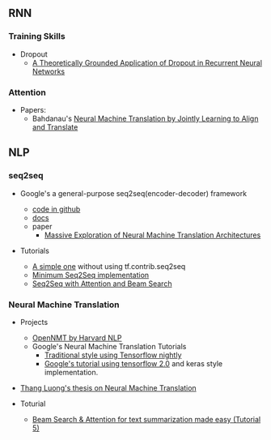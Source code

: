 
## RNN

### Training Skills

* Dropout
  * [A Theoretically Grounded Application of Dropout in Recurrent Neural Networks](https://arxiv.org/abs/1512.05287)

### Attention

* Papers:
  * Bahdanau's [Neural Machine Translation by Jointly Learning to Align and Translate](https://arxiv.org/abs/1409.0473)
  
## NLP

### seq2seq

* Google's a general-purpose seq2seq(encoder-decoder) framework
  * [code in github](https://github.com/google/seq2seq)
  * [docs](https://google.github.io/seq2seq/)
  * paper
    * [Massive Exploration of Neural Machine Translation Architectures](https://arxiv.org/abs/1703.03906)
    
* Tutorials
  * [A simple one](https://github.com/ematvey/tensorflow-seq2seq-tutorials) without using tf.contrib.seq2seq
  * [Minimum Seq2Seq implementation](https://gist.github.com/higepon/eb81ba0f6663a57ff1908442ce753084)
  * <span style="color:red">[Seq2Seq with Attention and Beam Search](https://guillaumegenthial.github.io/sequence-to-sequence.html)</span> 
  

### Neural Machine Translation
 
* Projects
  * [OpenNMT by Harvard NLP](http://opennmt.net)
  * Google's Neural Machine Translation Tutorials
    * [Traditional style using Tensorflow nightly](https://github.com/tensorflow/nmt)
    * [Google's tutorial using tensorflow 2.0](https://www.tensorflow.org/beta/tutorials/text/nmt_with_attention) and keras style implementation.
  
* [Thang Luong's thesis on Neural Machine Translation](https://github.com/lmthang/thesis)

* Toturial
  * [Beam Search & Attention for text summarization made easy (Tutorial 5)](https://hackernoon.com/beam-search-attention-for-text-summarization-made-easy-tutorial-5-3b7186df7086)